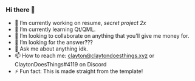 ### Hi there 👋

- 🔭 I’m currently working on resume, *secret project 2x*
- 🌱 I’m currently learning Qt/QML.
- 👯 I’m looking to collaborate on anything that you'll give me money for.
- 🤔 I’m looking for the answer???
- 💬 Ask me about anything idk.
- 📫 How to reach me: clayton@claytondoesthings.xyz or ClaytonDoesThings#4119 on Discord
- ⚡ Fun fact: This is made straight from the template!
